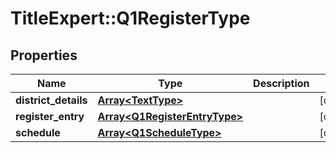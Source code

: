 # TitleExpert::Q1RegisterType

## Properties
Name | Type | Description | Notes
------------ | ------------- | ------------- | -------------
**district_details** | [**Array&lt;TextType&gt;**](TextType.md) |  | [optional] 
**register_entry** | [**Array&lt;Q1RegisterEntryType&gt;**](Q1RegisterEntryType.md) |  | [optional] 
**schedule** | [**Array&lt;Q1ScheduleType&gt;**](Q1ScheduleType.md) |  | [optional] 


